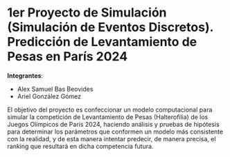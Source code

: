 # 1er Proyecto de Simulación (Simulación de Eventos Discretos). Predicción de Levantamiento de Pesas en París 2024

**Integrantes**:
- Alex Samuel Bas Beovides
- Ariel González Gómez

El objetivo del proyecto es confeccionar un modelo computacional para simular la competición de Levantamiento de Pesas (Halterofilia) de los Juegos Olímpicos de París 2024, haciendo análisis y pruebas de hipótesis para determinar los parámetros que conformen un modelo más consistente con la realidad, y de esta manera intentar predecir, de manera precisa, el ranking que resultará en dicha competencia futura.

